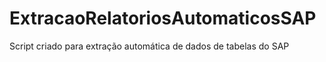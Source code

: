 # ExtracaoRelatoriosAutomaticosSAP

Script criado para extração automática de dados de tabelas do SAP
